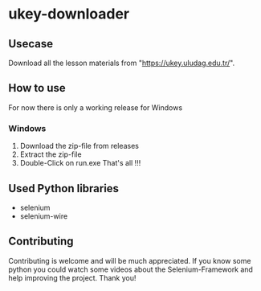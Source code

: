 # ukey-downloader

## Usecase
Download all the lesson materials from "https://ukey.uludag.edu.tr/".


## How to use
For now there is only a working release for Windows
### Windows
1. Download the zip-file from releases
2. Extract the zip-file
3. Double-Click on run.exe
That's all !!!

## Used Python libraries
- selenium
- selenium-wire

## Contributing
Contributing is welcome and will be much appreciated. If you know some python you could watch some videos about the Selenium-Framework and help improving the project. Thank you!
